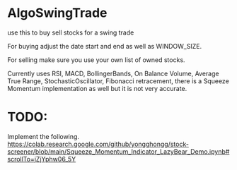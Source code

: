 # AlgoSwingTrade
use this to buy sell stocks for a swing trade

For buying adjust the date start and end as well as WINDOW_SIZE.

For selling make sure you use your own list of owned stocks.

Currently uses RSI, MACD, BollingerBands, On Balance Volume, Average True Range, StochasticOscillator, Fibonacci retracement, there is a Squeeze Momentum implementation as well but it is not very accurate.

# TODO:
Implement the following.
https://colab.research.google.com/github/yongghongg/stock-screener/blob/main/Squeeze_Momentum_Indicator_LazyBear_Demo.ipynb#scrollTo=jZjYphw06_5Y
